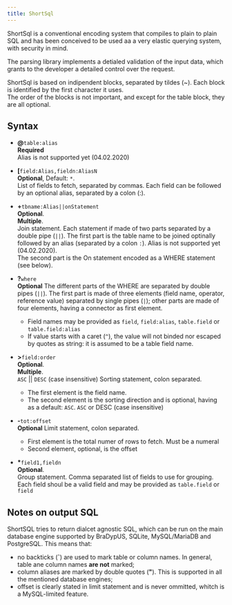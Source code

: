 ```yaml
---
title: ShortSql
---
```


ShortSql is a conventional encoding system that compiles to plain to plain SQL 
and has been conceived to be used aa a very elastic querying system, with security in mind. 

The parsing library implements a detialed validation of the 
input data, which grants to the developer a detailed control over the request.

ShortSql is based on indipendent blocks, separated by tildes (~). 
Each block is identified by the first character it uses.  
The order of the blocks is not important, and except for the table block, they are all optional.


## Syntax
- **@**`table:alias`  
    **Required**  
    Alias is not supported yet (04.02.2020)

- **[**`field:Alias,fieldn:AliasN`  
    **Optional**, Default: `*`.  
    List of fields to fetch, separated by commas. Each field can be followed by an optional alias, separated by a colon (:).

- **+**`tbname:Alias||onStatement`  
    **Optional**.  
    **Multiple**.  
    Join statement. Each statement if made of two parts separated by a double pipe (`||`). The first part is the table name to be joined optinally followed by an alias (separated by a colon `:`). Alias is not supported yet (04.02.2020).  
    The second part is the On statement encoded as a WHERE statement (see below).

- **?**`where`  
    **Optional**
    The different parts of the WHERE are separated by double pipes (`||`). The first part is made of three elements (field name, operator, reference value) separated by single pipes (`|`); other parts are made of four elements, having a connector as first element.  
    - Field names may be provided as `field`, `field:alias`, `table.field` or `table.field:alias`
    - If value starts with a caret (`^`), the value will not binded nor escaped by quotes as string: it is assumed to be a table field name.

- **>**`field:order`  
    **Optional**.  
    **Multiple**.  
    `ASC` || `DESC` (case insensitive)
    Sorting statement, colon separated. 
    - The first element is the field name. 
    - The second element is the sorting direction and is optional, having as a default: `ASC`. `ASC` or DESC (case insensitive)

- **-**`tot:offset`  
    **Optional**
    Limit statement, colon separated.  
    - First element is the total numer of rows to fetch. Must be a numeral
    - Second element, optional, is the offset
 - **\***`field1,fieldn`  
    **Optional**.  
    Group statement. Comma separated list of fields to use for grouping.  
    Each field shoul be a valid field and may be provided as `table.field` or `field`

## Notes on output SQL

ShortSQL tries to return dialcet agnostic SQL, which can be run on the main database engine supported by BraDypUS,
SQLite, MySQL/MariaDB and PostgreSQL. This means that:
- no backticks (**`**) are used to mark table or column names. In general, table ane column names **are not** marked;
- column aliases are marked by double quotes (**"**). This is supported in all the mentioned database engines;
- offset is clearly stated in limit statement and is never ommitted, whitch is a MySQL-limited feature.